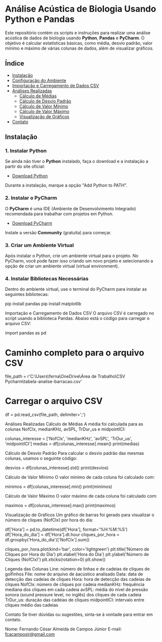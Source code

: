 # Análise Acústica de Biologia Usando Python e Pandas

Este repositório contém os scripts e instruções para realizar uma análise acústica de dados de biologia usando **Python**, **Pandas** e **PyCharm**. O objetivo é calcular estatísticas básicas, como média, desvio padrão, valor mínimo e máximo de várias colunas de dados, além de visualizar gráficos.

## Índice

- [Instalação](#instalação)
- [Configuração do Ambiente](#configuração-do-ambiente)
- [Importação e Carregamento de Dados CSV](#importação-e-carregamento-de-dados-csv)
- [Análises Realizadas](#análises-realizadas)
  - [Cálculo de Médias](#cálculo-de-médias)  
  - [Cálculo de Desvio Padrão](#cálculo-de-desvio-padrão)
  - [Cálculo de Valor Mínimo](#cálculo-de-valor-mínimo)
  - [Cálculo de Valor Máximo](#cálculo-de-valor-máximo)
  - [Visualização de Gráficos](#visualização-de-gráficos)
- [Contato](#contato)

## Instalação

### 1. Instalar Python

Se ainda não tiver o **Python** instalado, faça o download e a instalação a partir do site oficial:

- [Download Python](https://www.python.org/downloads/)

Durante a instalação, marque a opção "Add Python to PATH".

### 2. Instalar o PyCharm

O **PyCharm** é uma IDE (Ambiente de Desenvolvimento Integrado) recomendada para trabalhar com projetos em Python.

- [Download PyCharm](https://www.jetbrains.com/pycharm/download/)

Instale a versão **Community** (gratuita) para começar.

### 3. Criar um Ambiente Virtual

Após instalar o Python, crie um ambiente virtual para o projeto. No PyCharm, você pode fazer isso criando um novo projeto e selecionando a opção de criar um ambiente virtual (virtual environment).

### 4. Instalar Bibliotecas Necessárias

Dentro do ambiente virtual, use o terminal do PyCharm para instalar as seguintes bibliotecas:


pip install pandas
pip install matplotlib


Importação e Carregamento de Dados CSV
O arquivo CSV é carregado no script usando a biblioteca Pandas. Abaixo está o código para carregar o arquivo CSV:


import pandas as pd

# Caminho completo para o arquivo CSV
file_path = r'C:\Users\ferna\OneDrive\Área de Trabalho\CSV Pycharm\tabela-analise-barracao.csv'

# Carregar o arquivo CSV
df = pd.read_csv(file_path, delimiter=';')

Análises Realizadas
Cálculo de Médias
A média foi calculada para as colunas NofClx, medianKHz, avSPL, TrDur_us e midpointICI:

colunas_interesse = ['NofClx', 'medianKHz', 'avSPL', 'TrDur_us', 'midpointICI']
medias = df[colunas_interesse].mean()
print(medias)

Cálculo de Desvio Padrão
Para calcular o desvio padrão das mesmas colunas, usamos o seguinte código:

desvios = df[colunas_interesse].std()
print(desvios)

Cálculo de Valor Mínimo
O valor mínimo de cada coluna foi calculado com:

minimos = df[colunas_interesse].min()
print(minimos)

Cálculo de Valor Máximo
O valor máximo de cada coluna foi calculado com:

maximos = df[colunas_interesse].max()
print(maximos)

Visualização de Gráficos
Um gráfico de barras foi gerado para visualizar o número de cliques (NofClx) por hora do dia:

df['Hora'] = pd.to_datetime(df['Hora'], format='%H:%M:%S')
df['Hora_do_dia'] = df['Hora'].dt.hour
cliques_por_hora = df.groupby('Hora_do_dia')['NofClx'].sum()

cliques_por_hora.plot(kind='bar', color='lightgreen')
plt.title('Número de Cliques por Hora do Dia')
plt.xlabel('Hora do Dia')
plt.ylabel('Número de Cliques (NofClx)')
plt.xticks(rotation=0)
plt.show()

Legenda das Colunas
Line: número de linhas e de cadeias de cliques de golfinhos
File: nome do arquivo de áacústico analisado
Data: data de detecção das cadeias de cliques
Hora: hora de detecção das cadeias de cliques
NofClx: número de cliques por cadeia
medianKHz: frequência mediana dos cliques em cada cadeia
avSPL: média do nível de pressão sonora (sound pressure level, no inglês) dos cliques de cada cadeia
TrDur_us: duração das cadeias de cliques
midpointICI: intervalo entre cliques médio das cadeias


Contato
Se tiver dúvidas ou sugestões, sinta-se à vontade para entrar em contato.

Nome: Fernando César Almeida de Campos Júnior
E-mail: fcacamposjr@gmail.com
